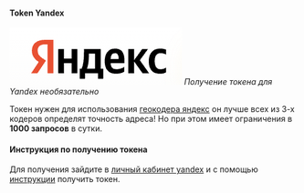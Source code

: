 #### Token Yandex
![](../images/provider/yandex.png)
_Получение токена для Yandex необязательно_ 

Токен нужен для использования [геокодера яндекс](https://yandex.ru/dev/maps/geocoder/) он лучше всех из 3-х кодеров определят точность адреса!
Но при этом имеет ограничения в **1000 запросов** в сутки.

#### Инструкция по получению токена

Для получения зайдите в [личный кабинет yandex](https://developer.tech.yandex.ru/services/) и с помощью [инструкции](https://www.youtube.com/watch?v=HlHWwCA53yY) получить токен.
